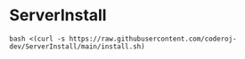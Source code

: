 # ServerInstall

`bash <(curl -s https://raw.githubusercontent.com/coderoj-dev/ServerInstall/main/install.sh)`
